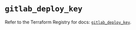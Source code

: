 # `gitlab_deploy_key`

Refer to the Terraform Registry for docs: [`gitlab_deploy_key`](https://registry.terraform.io/providers/gitlabhq/gitlab/16.11.0/docs/resources/deploy_key).
